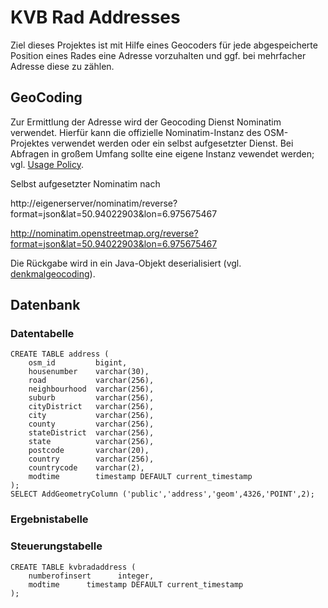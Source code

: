 # KVB Rad Addresses

Ziel dieses Projektes ist mit Hilfe eines Geocoders für jede abgespeicherte Position eines Rades eine Adresse vorzuhalten und ggf. bei mehrfacher Adresse diese zu zählen.

## GeoCoding

Zur Ermittlung der Adresse wird der Geocoding Dienst Nominatim verwendet. Hierfür kann die offizielle Nominatim-Instanz des OSM-Projektes verwendet werden oder ein selbst aufgesetzter Dienst. Bei Abfragen in großem Umfang sollte eine eigene Instanz vewendet werden; vgl. [Usage Policy](http://wiki.openstreetmap.org/wiki/Nominatim_usage_policy).

Selbst aufgesetzter Nominatim nach

http://eigenerserver/nominatim/reverse?format=json&lat=50.94022903&lon=6.975675467

http://nominatim.openstreetmap.org/reverse?format=json&lat=50.94022903&lon=6.975675467

Die Rückgabe wird in ein Java-Objekt deserialisiert (vgl. [denkmalgeocoding](https://github.com/weberius/denkmalgeocoding)).

## Datenbank

### Datentabelle

	CREATE TABLE address (
	    osm_id         bigint,
		housenumber    varchar(30),
		road           varchar(256),
		neighbourhood  varchar(256),
		suburb         varchar(256),
		cityDistrict   varchar(256),
		city           varchar(256),
		county         varchar(256),
		stateDistrict  varchar(256),
		state          varchar(256),
		postcode       varchar(20),
		country        varchar(256),
		countrycode    varchar(2),
    	modtime        timestamp DEFAULT current_timestamp
	);
	SELECT AddGeometryColumn ('public','address','geom',4326,'POINT',2);

### Ergebnistabelle

### Steuerungstabelle

	CREATE TABLE kvbradaddress (
	    numberofinsert      integer,
	    modtime      timestamp DEFAULT current_timestamp
	);
